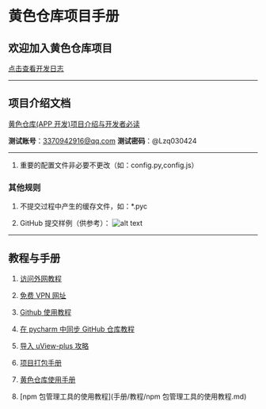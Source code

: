 # 黄色仓库项目手册

## 欢迎加入黄色仓库项目

[点击查看开发日志](资料/开发日志/开发日志.md)

---

## 项目介绍文档

[黄色仓库(APP 开发)项目介绍与开发者必读](手册/黄色仓库APP开发项目介绍与开发者必读.md)

**测试账号**：3370942916@qq.com
**测试密码**：@Lzq030424

---

1. 重要的配置文件非必要不更改（如：config.py,config.js）

### 其他规则

1. 不提交过程中产生的缓存文件，如：\*.pyc

2. GitHub 提交样例（供参考）：
   ![alt text](资料/手册图片/提交样例（供参考）.png)

---

## 教程与手册

1. [访问外网教程](手册/教程/访问外网教程.md)
2. [免费 VPN 网址](https://ikuuu.one)
3. [Github 使用教程](手册/教程/Github使用教程.md)
4. [在 pycharm 中同步 GitHub 仓库教程](https://blog.csdn.net/john_bian/article/details/94657057)

5. [导入 uView-plus 攻略](手册/教程/导入uView-plus攻略.txt)
6. [项目打包手册](手册/项目打包手册.md)
7. [黄色仓库使用手册](手册/黄色仓库使用手册.md)
8. [npm 包管理工具的使用教程](手册/教程/npm 包管理工具的使用教程.md)
